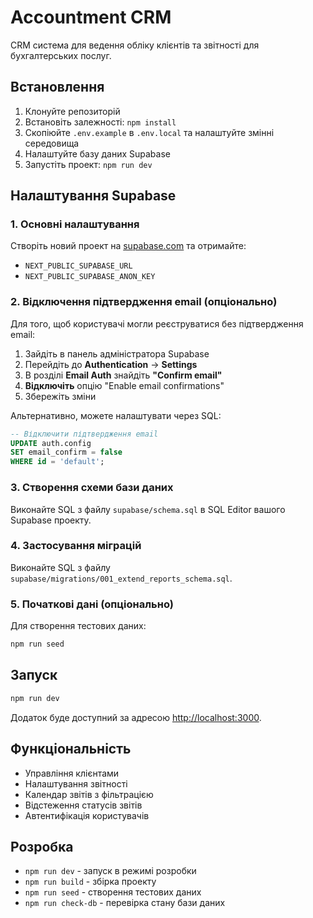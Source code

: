# Accountment CRM

CRM система для ведення обліку клієнтів та звітності для бухгалтерських послуг.

## Встановлення

1. Клонуйте репозиторій
2. Встановіть залежності: `npm install`
3. Скопіюйте `.env.example` в `.env.local` та налаштуйте змінні середовища
4. Налаштуйте базу даних Supabase
5. Запустіть проект: `npm run dev`

## Налаштування Supabase

### 1. Основні налаштування

Створіть новий проект на [supabase.com](https://supabase.com) та отримайте:

- `NEXT_PUBLIC_SUPABASE_URL`
- `NEXT_PUBLIC_SUPABASE_ANON_KEY`

### 2. Відключення підтвердження email (опціонально)

Для того, щоб користувачі могли реєструватися без підтвердження email:

1. Зайдіть в панель адміністратора Supabase
2. Перейдіть до **Authentication** → **Settings**
3. В розділі **Email Auth** знайдіть **"Confirm email"**
4. **Відключіть** опцію "Enable email confirmations"
5. Збережіть зміни

Альтернативно, можете налаштувати через SQL:

```sql
-- Відключити підтвердження email
UPDATE auth.config
SET email_confirm = false
WHERE id = 'default';
```

### 3. Створення схеми бази даних

Виконайте SQL з файлу `supabase/schema.sql` в SQL Editor вашого Supabase проекту.

### 4. Застосування міграцій

Виконайте SQL з файлу `supabase/migrations/001_extend_reports_schema.sql`.

### 5. Початкові дані (опціонально)

Для створення тестових даних:

```bash
npm run seed
```

## Запуск

```bash
npm run dev
```

Додаток буде доступний за адресою [http://localhost:3000](http://localhost:3000).

## Функціональність

- Управління клієнтами
- Налаштування звітності
- Календар звітів з фільтрацією
- Відстеження статусів звітів
- Автентифікація користувачів

## Розробка

- `npm run dev` - запуск в режимі розробки
- `npm run build` - збірка проекту
- `npm run seed` - створення тестових даних
- `npm run check-db` - перевірка стану бази даних
